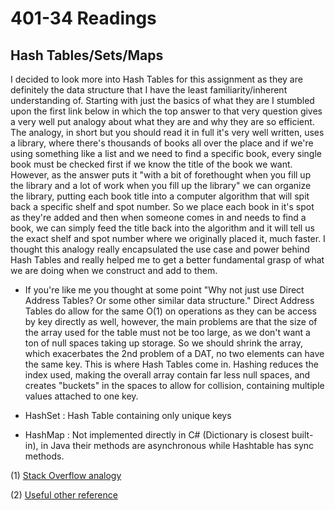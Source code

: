 # 401-34 Readings

## Hash Tables/Sets/Maps
I decided to look more into Hash Tables for this assignment as they are definitely the data structure that I have the least familiarity/inherent understanding of. Starting with just the basics of what they are I stumbled upon the first link below in which the top answer to that very question gives a very well put analogy about what they are and why they are so efficient. The analogy, in short but you should read it in full it's very well written, uses a library, where there's thousands of books all over the place and if we're using something like a list and we need to find a specific book, every single book must be checked first if we know the title of the book we want. However, as the answer puts it "with a bit of forethought when you fill up the library and a lot of work when you fill up the library" we can organize the library, putting each book title into a computer algorithm that will spit back a specific shelf and spot number. So we place each book in it's spot as they're added and then when someone comes in and needs to find a book, we can simply feed the title back into the algorithm and it will tell us the exact shelf and spot number where we originally placed it, much faster. I thought this analogy really encapsulated the use case and power behind Hash Tables and really helped me to get a better fundamental grasp of what we are doing when we construct and add to them. 

- If you're like me you thought at some point "Why not just use Direct Address Tables? Or some other similar data structure." Direct Address Tables do allow for the same O(1) on operations as they can be access by key directly as well, however, the main problems are that the size of the array used for the table must not be too large, as we don't want a ton of null spaces taking up storage. So we should shrink the array, which exacerbates the 2nd problem of a DAT, no two elements can have the same key. This is where Hash Tables come in. Hashing reduces the index used, making the overall array contain far less null spaces, and creates "buckets" in the spaces to allow for collision, containing multiple values attached to one key.

- HashSet : Hash Table containing only unique keys

- HashMap : Not implemented directly in C# (Dictionary is closest built-in), in Java their methods are asynchronous while Hashtable has sync methods.

(1) [Stack Overflow analogy](https://stackoverflow.com/questions/730620/how-does-a-hash-table-work)

(2) [Useful other reference](https://towardsdatascience.com/hash-tables-explained-5dc457db50da)